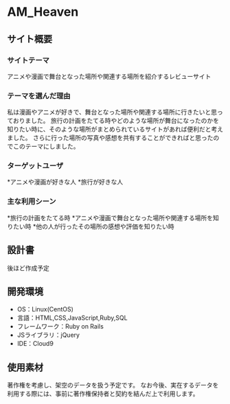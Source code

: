 # AM_Heaven

## サイト概要
### サイトテーマ
​アニメや漫画で舞台となった場所や関連する場所を紹介するレビューサイト
### テーマを選んだ理由
私は漫画やアニメが好きで、舞台となった場所や関連する場所に行きたいと思っておりました。
旅行の計画をたてる時やどのような場所が舞台になったのかを知りたい時に、そのような場所がまとめられているサイトがあれば便利だと考えました。
さらに行った場所の写真や感想を共有することができればと思ったのでこのテーマにしました。
​
### ターゲットユーザ
*アニメや漫画が好きな人
*旅行が好きな人

### 主な利用シーン
*旅行の計画をたてる時
*アニメや漫画で舞台となった場所や関連する場所を知りたい時
*他の人が行ったその場所の感想や評価を知りたい時
​
## 設計書
​後ほど作成予定

## 開発環境
- OS：Linux(CentOS)
- 言語：HTML,CSS,JavaScript,Ruby,SQL
- フレームワーク：Ruby on Rails
- JSライブラリ：jQuery
- IDE：Cloud9
​
## 使用素材
著作権を考慮し、架空のデータを扱う予定です。
なお今後、実在するデータを利用する際には、事前に著作権保持者と契約を結んだ上で利用します。